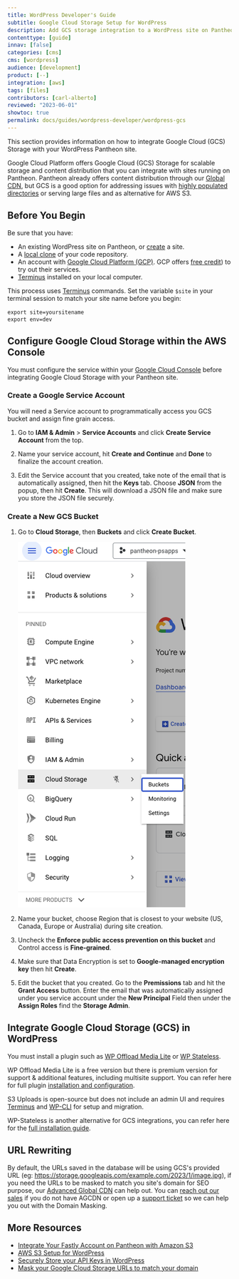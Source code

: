 ```yaml
---
title: WordPress Developer's Guide
subtitle: Google Cloud Storage Setup for WordPress
description: Add GCS storage integration to a WordPress site on Pantheon.
contenttype: [guide]
innav: [false]
categories: [cms]
cms: [wordpress]
audience: [development]
product: [--]
integration: [aws]
tags: [files]
contributors: [carl-alberto]
reviewed: "2023-06-01"
showtoc: true
permalink: docs/guides/wordpress-developer/wordpress-gcs
---
```


This section provides information on how to integrate Google Cloud (GCS) Storage with your WordPress Pantheon site.

Google Cloud Platform offers Google Cloud (GCS) Storage for scalable storage and content distribution that you can integrate with sites running on Pantheon. Pantheon already offers content distribution through our [Global CDN](/guides/global-cdn), but GCS is a good option for addressing issues with [highly populated directories](/guides/filesystem/large-files) or serving large files and as alternative for AWS S3.

## Before You Begin

Be sure that you have:

- An existing WordPress site on Pantheon, or [create](https://dashboard.pantheon.io/sites/create) a site.
- A [local clone](/guides/git/git-config#clone-your-site-codebase) of your code repository.
- An account with [Google Cloud Platform (GCP)](https://cloud.google.com/). GCP offers [free credit](https://console.cloud.google.com/freetrial)) to try out their services.
- [Terminus](/terminus) installed on your local computer.

<Alert title="Exports" type="export">

This process uses [Terminus](/terminus) commands. Set the variable `$site` in your terminal session to match your site name before you begin:

```bash{promptUser: user}
export site=yoursitename
export env=dev
```

</Alert>

## Configure Google Cloud Storage within the AWS Console

You must configure the service within your [Google Cloud Console](https://console.cloud.google.com/) before integrating Google Cloud Storage with your Pantheon site.

### Create a Google Service Account

You will need a Service account to programmatically access you GCS bucket and assign fine grain access.

1. Go to **IAM & Admin** > **Service Accounts** and click **Create Service Account** from the top.

1. Name your service account, hit **Create and Continue** and **Done** to finalize the account creation.

1. Edit the Service account that you created, take note of the email that is automatically assigned, then hit the **Keys** tab. Choose **JSON** from the popup, then hit **Create**. This will download a JSON file and make sure you store the JSON file securely.

### Create a New GCS Bucket

1. Go to **Cloud Storage**, then **Buckets** and click **Create Bucket**.

   ![GCS Bucket Settings 1](../../../images/guides/gcs11.png)

1. Name your bucket, choose Region that is closest to your website (US, Canada, Europe or Australia) during site creation.
 
1. Uncheck the **Enforce public access prevention on this bucket** and Control access is **Fine-grained**.
 
1. Make sure that Data Encryption is set to **Google-managed encryption key** then hit **Create**.

1. Edit the bucket that you created. Go to the **Premissions** tab and hit the **Grant Access** button. Enter the email that was automatically assigned under you service account under the **New Principal** Field then under the **Assign Roles** find the **Storage Admin**.


## Integrate Google Cloud Storage (GCS) in WordPress

You must install a plugin such as [WP Offload Media Lite](https://wordpress.org/plugins/amazon-s3-and-cloudfront/) or [WP Stateless](https://wordpress.org/plugins/wp-stateless/).

WP Offload Media Lite is a free version but there is premium version for support & additional features, including multisite support. You can refer here for full plugin [installation and configuration](https://wordpress.org/plugins/wp-stateless/#installation).

S3 Uploads is open-source but does not include an admin UI and requires [Terminus](/terminus) and [WP-CLI](/guides/wp-cli) for setup and migration.

WP-Stateless is another alternative for GCS integrations, you can refer here for the [full installation guide](https://wp-stateless.github.io/docs/manual-setup/). 


## URL Rewriting

By default, the URLs saved in the database will be using GCS's provided URL (eg: https://storage.googleapis.com/example.com/2023/1/image.jpg), if you need the URLs to be masked to match you site's domain for SEO purpose, our [Advanced Global CDN](/guides/agcdn/agcdn-features#domain-masking-and-reverse-proxy) can help out. You can [reach out our sales](https://pantheon.io/contact-sales) if you do not have AGCDN or open up a [support ticket](/guides/agcdn/submit-request#submit-a-request) so we can help you out with the Domain Masking.

## More Resources

- [Integrate Your Fastly Account on Pantheon with Amazon S3](/guides/fastly-pantheon/fastly-amazon-s3)
- [AWS S3 Setup for WordPress](/guides/wordpress-developer/wordpress-s3)
- [Securely Store your API Keys in WordPress](/guides/wordpress-developer/wordpress-secrets-management)
- [Mask your Google Cloud Storage URLs to match your domain](/guides/agcdn/agcdn-features#domain-masking-and-reverse-proxy)
